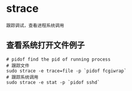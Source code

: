 # strace

	跟踪调试，查看进程系统调用

## 查看系统打开文件例子
```shell
# pidof find the pid of running process
# 跟踪文件
sudo strace -e trace=file -p `pidof fcgiwrap`
# 跟踪系统调用
sudo strace -e stat -p `pidof sshd`
```
